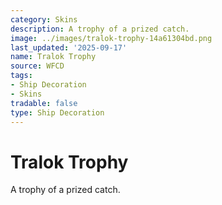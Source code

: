 ```yaml
---
category: Skins
description: A trophy of a prized catch.
image: ../images/tralok-trophy-14a61304bd.png
last_updated: '2025-09-17'
name: Tralok Trophy
source: WFCD
tags:
- Ship Decoration
- Skins
tradable: false
type: Ship Decoration
---
```


# Tralok Trophy

A trophy of a prized catch.

